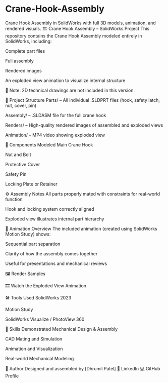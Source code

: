 # Crane-Hook-Assembly
Crane Hook Assembly in SolidWorks with full 3D models, animation, and rendered visuals.
🏗️ Crane Hook Assembly – SolidWorks Project
This repository contains the Crane Hook Assembly modeled entirely in SolidWorks, including:

Complete part files

Full assembly

Rendered images

An exploded view animation to visualize internal structure

📌 Note: 2D technical drawings are not included in this version.

📁 Project Structure
Parts/ – All individual .SLDPRT files (hook, safety latch, nut, cover, pin)

Assembly/ – .SLDASM file for the full crane hook

Renders/ – High-quality rendered images of assembled and exploded views

Animation/ – MP4 video showing exploded view

🔩 Components Modeled
Main Crane Hook

Nut and Bolt

Protective Cover

Safety Pin

Locking Plate or Retainer

⚙️ Assembly Notes
All parts properly mated with constraints for real-world function

Hook and locking system correctly aligned

Exploded view illustrates internal part hierarchy

🎥 Animation Overview
The included animation (created using SolidWorks Motion Study) shows:

Sequential part separation

Clarity of how the assembly comes together

Useful for presentations and mechanical reviews

🖼️ Render Samples


🎞️ Watch the Exploded View Animation

🛠 Tools Used
SolidWorks 2023

Motion Study

SolidWorks Visualize / PhotoView 360

🎯 Skills Demonstrated
Mechanical Design & Assembly

CAD Mating and Simulation

Animation and Visualization

Real-world Mechanical Modeling

👤 Author
Designed and assembled by [Dhrumil Patel]
🔗 LinkedIn
💻 GitHub Profile
